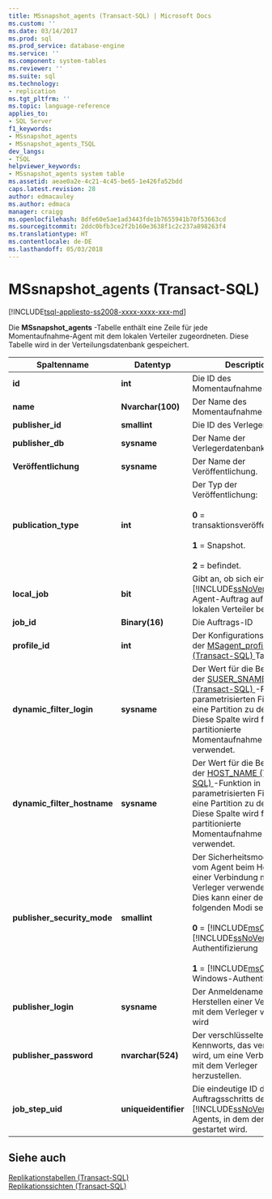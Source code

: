 ```yaml
---
title: MSsnapshot_agents (Transact-SQL) | Microsoft Docs
ms.custom: ''
ms.date: 03/14/2017
ms.prod: sql
ms.prod_service: database-engine
ms.service: ''
ms.component: system-tables
ms.reviewer: ''
ms.suite: sql
ms.technology:
- replication
ms.tgt_pltfrm: ''
ms.topic: language-reference
applies_to:
- SQL Server
f1_keywords:
- MSsnapshot_agents
- MSsnapshot_agents_TSQL
dev_langs:
- TSQL
helpviewer_keywords:
- MSsnapshot_agents system table
ms.assetid: aeae0a2e-4c21-4c45-be65-1e426fa52bdd
caps.latest.revision: 28
author: edmacauley
ms.author: edmaca
manager: craigg
ms.openlocfilehash: 8dfe60e5ae1ad3443fde1b7655941b70f53663cd
ms.sourcegitcommit: 2ddc0bfb3ce2f2b160e3638f1c2c237a898263f4
ms.translationtype: HT
ms.contentlocale: de-DE
ms.lasthandoff: 05/03/2018
---
```

# <a name="mssnapshotagents-transact-sql"></a>MSsnapshot_agents (Transact-SQL)
[!INCLUDE[tsql-appliesto-ss2008-xxxx-xxxx-xxx-md](../../includes/tsql-appliesto-ss2008-xxxx-xxxx-xxx-md.md)]

  Die **MSsnapshot_agents** -Tabelle enthält eine Zeile für jede Momentaufnahme-Agent mit dem lokalen Verteiler zugeordneten. Diese Tabelle wird in der Verteilungsdatenbank gespeichert.  
  
|Spaltenname|Datentyp|Description|  
|-----------------|---------------|-----------------|  
|**id**|**int**|Die ID des Momentaufnahme-Agents.|  
|**name**|**Nvarchar(100)**|Der Name des Momentaufnahme-Agents|  
|**publisher_id**|**smallint**|Die ID des Verlegers|  
|**publisher_db**|**sysname**|Der Name der Verlegerdatenbank.|  
|**Veröffentlichung**|**sysname**|Der Name der Veröffentlichung.|  
|**publication_type**|**int**|Der Typ der Veröffentlichung:<br /><br /> **0** = transaktionsveröffentlichung.<br /><br /> **1** = Snapshot.<br /><br /> **2** = befindet.|  
|**local_job**|**bit**|Gibt an, ob sich ein [!INCLUDE[ssNoVersion](../../includes/ssnoversion-md.md)]-Agent-Auftrag auf dem lokalen Verteiler befindet.|  
|**job_id**|**Binary(16)**|Die Auftrags-ID|  
|**profile_id**|**int**|Der Konfigurations-ID aus der [MSagent_profiles &#40;Transact-SQL&#41; ](../../relational-databases/system-tables/msagent-profiles-transact-sql.md) Tabelle.|  
|**dynamic_filter_login**|**sysname**|Der Wert für die Bewertung der [SUSER_SNAME &#40;Transact-SQL&#41; ](../../t-sql/functions/suser-sname-transact-sql.md) -Funktion in parametrisierten Filtern, die eine Partition zu definieren. Diese Spalte wird für eine partitionierte Momentaufnahme verwendet.|  
|**dynamic_filter_hostname**|**sysname**|Der Wert für die Bewertung der [HOST_NAME &#40;Transact-SQL&#41; ](../../t-sql/functions/host-name-transact-sql.md) -Funktion in parametrisierten Filtern, die eine Partition zu definieren. Diese Spalte wird für eine partitionierte Momentaufnahme verwendet.|  
|**publisher_security_mode**|**smallint**|Der Sicherheitsmodus, der vom Agent beim Herstellen einer Verbindung mit dem Verleger verwendet wird. Dies kann einer der folgenden Modi sein:<br /><br /> **0**  =  [!INCLUDE[msCoName](../../includes/msconame-md.md)] [!INCLUDE[ssNoVersion](../../includes/ssnoversion-md.md)] Authentifizierung<br /><br /> **1**  =  [!INCLUDE[msCoName](../../includes/msconame-md.md)] Windows-Authentifizierung.|  
|**publisher_login**|**sysname**|Der Anmeldename, der beim Herstellen einer Verbindung mit dem Verleger verwendet wird|  
|**publisher_password**|**nvarchar(524)**|Der verschlüsselte Wert des Kennworts, das verwendet wird, um eine Verbindung mit dem Verleger herzustellen.|  
|**job_step_uid**|**uniqueidentifier**|Die eindeutige ID des Auftragsschritts des [!INCLUDE[ssNoVersion](../../includes/ssnoversion-md.md)]-Agents, in dem der Agent gestartet wird.|  
  
## <a name="see-also"></a>Siehe auch  
 [Replikationstabellen &#40;Transact-SQL&#41;](../../relational-databases/system-tables/replication-tables-transact-sql.md)   
 [Replikationssichten &#40;Transact-SQL&#41;](../../relational-databases/system-views/replication-views-transact-sql.md)  
  
  
